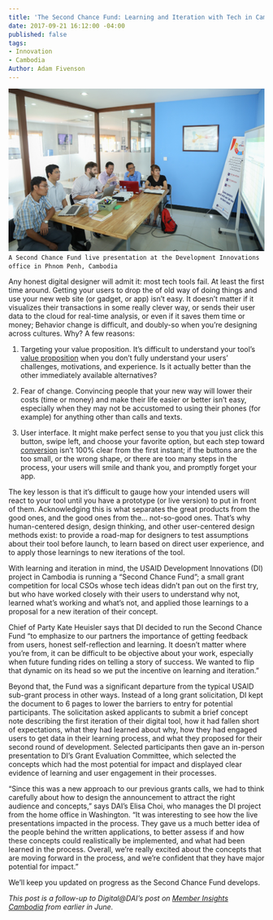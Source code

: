 ```yaml
---
title: 'The Second Chance Fund: Learning and Iteration with Tech in Cambodia'
date: 2017-09-21 16:12:00 -04:00
published: false
tags:
- Innovation
- Cambodia
Author: Adam Fivenson
---
```


![IMG_0304-2.jpg](/uploads/IMG_0304-2.jpg)
`A Second Chance Fund live presentation at the Development Innovations office in Phnom Penh, Cambodia`

Any honest digital designer will admit it: most tech tools fail. At least the first time around. Getting your users to drop the of old way of doing things and use your new web site (or gadget, or app) isn’t easy. It doesn’t matter if it visualizes their transactions in some really clever way, or sends their user data to the cloud for real-time analysis, or even if it saves them time or money; Behavior change is difficult, and doubly-so when you’re designing across cultures. Why? A few reasons:

<!--more-->

1. Targeting your value proposition. It’s difficult to understand your tool’s [value proposition](http://www.wordstream.com/blog/ws/2016/04/27/value-proposition-examples) when you don’t fully understand your users’ challenges, motivations, and experience. Is it actually better than the other immediately available alternatives? 

2. Fear of change. Convincing people that your new way will lower their costs (time or money) and make their life easier or better isn’t easy, especially when they may not be accustomed to using their phones (for example) for anything other than calls and texts. 

3. User interface. It might make perfect sense to you that you just click this button, swipe left, and choose your favorite option, but each step toward [conversion](http://www.brickmarketing.com/define-conversion-rate.htm) isn’t 100% clear from the first instant; if the buttons are the too small, or the wrong shape, or there are too many steps in the process, your users will smile and thank you, and promptly forget your app. 

The key lesson is that it’s difficult to gauge how your intended users will react to your tool until you have a prototype (or live version) to put in front of them. Acknowledging this is what separates the great products from the good ones, and the good ones from the… not-so-good ones. That’s why human-centered design, design thinking, and other user-centered design methods exist: to provide a road-map for designers to test assumptions about their tool before launch, to learn based on direct user experience, and to apply those learnings to new iterations of the tool. 

With learning and iteration in mind, the USAID Development Innovations (DI) project in Cambodia is running a “Second Chance Fund”; a small grant competition for local CSOs whose tech ideas didn’t pan out on the first try, but who have worked closely with their users to understand why not, learned what’s working and what’s not, and applied those learnings to a proposal for a new iteration of their concept. 

Chief of Party Kate Heuisler says that DI decided to run the Second Chance Fund “to emphasize to our partners the importance of getting feedback from users, honest self-reflection and learning. It doesn’t matter where you’re from, it can be difficult to be objective about your work, especially when future funding rides on telling a story of success. We wanted to flip that dynamic on its head so we put the incentive on learning and iteration.” 

Beyond that, the Fund was a significant departure from the typical USAID sub-grant process in other ways. Instead of a long grant solicitation, DI kept the document to 6 pages to lower the barriers to entry for potential participants. The solicitation asked applicants to submit a brief concept note describing the first iteration of their digital tool, how it had fallen short of expectations, what they had learned about why, how they had engaged users to get data in their learning process, and what they proposed for their second round of development. Selected participants then gave an in-person presentation to DI’s Grant Evaluation Committee, which selected the concepts which had the most potential for impact and displayed clear evidence of learning and user engagement in their processes. 

“Since this was a new approach to our previous grants calls, we had to think carefully about how to design the announcement to attract the right audience and concepts,” says DAI’s Elisa Choi, who manages the DI project from the home office in Washington. “It was interesting to see how the live presentations impacted in the process. They gave us a much better idea of the people behind the written applications, to better assess if and how these concepts could realistically be implemented, and what had been learned in the process. Overall, we’re really excited about the concepts that are moving forward in the process, and we’re confident that they have major potential for impact.” 

We’ll keep you updated on progress as the Second Chance Fund develops. 

*This post is a follow-up to Digital@DAI’s post on [Member Insights Cambodia](https://dai-global-digital.com/cambodia-civil-society-facebook.html) from earlier in June.*